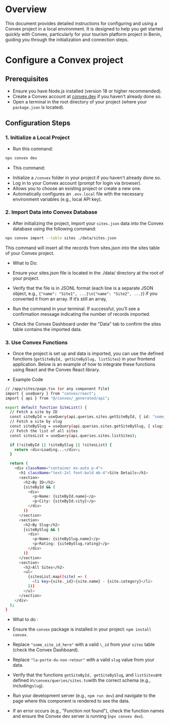 # Overview

This document provides detailed instructions for configuring and using a Convex project in a local environment. It is designed to help you get started quickly with Convex, particularly for your tourism platform project in Benin, guiding you through the initialization and connection steps.

# Configure a Convex project

## Prerequisites

- Ensure you have Node.js installed (version 18 or higher recommended).
- Create a Convex account at [convex.dev](https://convex.dev) if you haven't already done so.
- Open a terminal in the root directory of your project (where your `package.json` is located).

## Configuration Steps

### 1. Initialize a Local Project

- Run this command:

```bash
npx convex dev
```

- This command:

* Initialize a `/convex` folder in your project if you haven't already done so.
* Log in to your Convex account (prompt for login via browser).
* Allows you to choose an existing project or create a new one.
* Automatically configures an `.env.local` file with the necessary environment variables (e.g., local API key).

### 2. Import Data into Convex Database

- After initializing the project, import your `sites.json` data into the Convex database using the following command:

```bash
npx convex import --table sites ./data/sites.json
```

This command will insert all the records from sites.json into the sites table of your Convex project.

- What to Do:

* Ensure your sites.json file is located in the ./data/ directory at the root of your project.

* Verify that the file is in JSONL format (each line is a separate JSON object, e.g., `{"name": "Site1", ...}\n{"name": "Site2", ...}`) if you converted it from an array. If it’s still an array,

* Run the command in your terminal. If successful, you’ll see a confirmation message indicating the number of records imported.

* Check the Convex Dashboard under the "Data" tab to confirm the sites table contains the imported data.

### 3. Use Convex Functions

- Once the project is set up and data is imported, you can use the defined functions (`getSiteById, getSiteBySlug, listSites`) in your frontend application. Below is an example of how to integrate these functions using React and the Convex React library.

- Example Code

```bash
// /app/sites/page.tsx (or any component file)
import { useQuery } from "convex/react";
import { api } from "@/convex/_generated/api";

export default function SiteList() {
  // Fetch a site by ID
  const siteById = useQuery(api.queries.sites.getSiteById, { id: "some_site_id_here" });
  // Fetch a site by slug
  const siteBySlug = useQuery(api.queries.sites.getSiteBySlug, { slug: "la-porte-du-non-retour" });
  // Fetch the list of all sites
  const sitesList = useQuery(api.queries.sites.listSites);

  if (!siteById || !siteBySlug || !sitesList) {
    return <div>Loading...</div>;
  }

  return (
    <div className="container mx-auto p-4">
      <h1 className="text-2xl font-bold mb-4">Site Details</h1>
      <section>
        <h2>By ID</h2>
        {siteById && (
          <div>
            <p>Name: {siteById.name}</p>
            <p>City: {siteById.city}</p>
          </div>
        )}
      </section>
      <section>
        <h2>By Slug</h2>
        {siteBySlug && (
          <div>
            <p>Name: {siteBySlug.name}</p>
            <p>Rating: {siteBySlug.rating}</p>
          </div>
        )}
      </section>
      <section>
        <h2>All Sites</h2>
        <ul>
          {sitesList.map((site) => (
            <li key={site._id}>{site.name} - {site.category}</li>
          ))}
        </ul>
      </section>
    </div>
  );
}
```

- What to do :

* Ensure the `convex` package is installed in your project: `npm install convex`.

* Replace `"some_site_id_here"` with a valid `\_id` from your `sites` table (check the Convex Dashboard).

* Replace `"la-porte-du-non-retour"` with a valid `slug` value from your data.

* Verify that the functions `getSiteById, getSiteBySlug`, and `listSites`are defined in`/convex/queries/sites.ts`with the correct schema (e.g., including`slug`).

* Run your development server (e.g., `npm run dev`) and navigate to the page where this component is rendered to see the data.

* If an error occurs (e.g., "Function not found"), check the function names and ensure the Convex dev server is running (`npx convex dev`).
